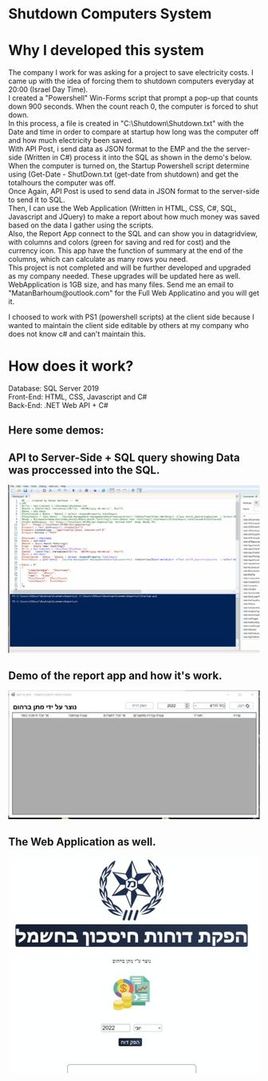 # Shutdown Computers System

<h1>Why I developed this system</h1>
The company I work for was asking for a project to save electricity costs. I came up with the idea of forcing them to shutdown computers everyday at 20:00 (Israel Day Time). <br>
I created a "Powershell" Win-Forms script that prompt a pop-up that counts down 900 seconds. When the count reach 0, the computer is forced to shut down. <br>
In this process, a file is created in "C:\Shutdown\Shutdown.txt" with the Date and time in order to compare at startup how long was the computer off and how much electricity been saved. <br>
With API Post, i send data as JSON format to the EMP and the the server-side (Written in C#) process it into the SQL as shown in the demo's below. <br>
When the computer is turned on, the Startup Powershell script determine using (Get-Date - ShutDown.txt (get-date from shutdown) and get the totalhours the computer was off. <br>
Once Again, API Post is used to send data in JSON format to the server-side to send it to SQL. <br>
Then, I can use the Web Application (Written in HTML, CSS, C#, SQL, Javascript and JQuery) to make a report about how much money was saved based on the data I gather using the scripts. <br>
Also, the Report App connect to the SQL and can show you in datagridview, with columns and colors (green for saving and red for cost) and the currency icon. This app have the function of summary at the end of the columns, which can calculate as many rows you need. <br>
This project is not completed and will be further developed and upgraded as my company needed. These upgrades will be updated here as well. <br>
WebApplication is 1GB size, and has many files. Send me an email to "MatanBarhoum@outlook.com" for the Full Web Applicatino and you will get it. <br>

I choosed to work with PS1 (powershell scripts) at the client side because I wanted to maintain the client side editable by others at my company who does not know c# and can't maintain this.
<h1>How does it work?</h1>
Database: SQL Server 2019 <Br>
Front-End: HTML, CSS, Javascript and C# <Br>
Back-End: .NET Web API + C# <br>
<h2>Here some demos:</h2>

<h2>API to Server-Side + SQL query showing Data was proccessed into the SQL.</h2>
<img src="APIToSQLDemo.gif">
<h2>Demo of the report app and how it's work.</h2>
<img src="AppDemo.gif">
<h2>The Web Application as well.</h2>
<img src="WebDemo.gif">

